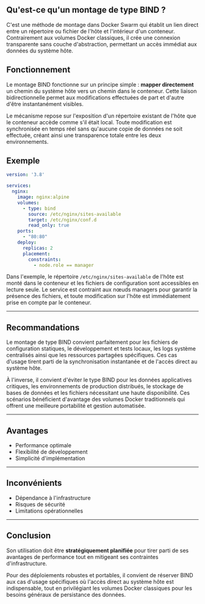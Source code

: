 ## Qu'est-ce qu'un montage de type BIND ?

C'est une méthode de montage dans Docker Swarm qui établit un lien direct entre un répertoire ou fichier de l'hôte et l'intérieur d'un conteneur.
Contrairement aux volumes Docker classiques, il crée une connexion transparente sans couche d'abstraction, permettant un accès immédiat aux données du système hôte.

## Fonctionnement

Le montage BIND fonctionne sur un principe simple : **mapper directement** un chemin du système hôte vers un chemin dans le conteneur.
Cette liaison bidirectionnelle permet aux modifications effectuées de part et d'autre d'être instantanément visibles.

Le mécanisme repose sur l'exposition d'un répertoire existant de l'hôte que le conteneur accède comme s'il était local.
Toute modification est synchronisée en temps réel sans qu'aucune copie de données ne soit effectuée, créant ainsi une transparence totale entre les deux environnements.


## Exemple

```yaml
version: '3.8'

services:
  nginx:
    image: nginx:alpine
    volumes:
      - type: bind
        source: /etc/nginx/sites-available
        target: /etc/nginx/conf.d
        read_only: true
    ports:
      - "80:80"
    deploy:
      replicas: 2
      placement:
        constraints:
          - node.role == manager
```

Dans l'exemple, le répertoire `/etc/nginx/sites-available` de l'hôte est monté dans le conteneur et les fichiers de configuration sont accessibles en lecture seule.
Le service est contraint aux nœuds managers pour garantir la présence des fichiers, et toute modification sur l'hôte est immédiatement prise en compte par le conteneur.

---

## Recommandations

Le montage de type BIND convient parfaitement pour les fichiers de configuration statiques, le développement et tests locaux, les logs système centralisés ainsi que les ressources partagées spécifiques.
Ces cas d'usage tirent parti de la synchronisation instantanée et de l'accès direct au système hôte.

À l'inverse, il convient d'éviter le type BIND pour les données applicatives critiques, les environnements de production distribués, le stockage de bases de données et les fichiers nécessitant une haute disponibilité.
Ces scénarios bénéficient d'avantage des volumes Docker traditionnels qui offrent une meilleure portabilité et gestion automatisée.

---

## Avantages

- Performance optimale
- Flexibilité de développement  
- Simplicité d'implémentation

---

## Inconvénients

- Dépendance à l'infrastructure
- Risques de sécurité
- Limitations opérationnelles

---

## Conclusion

Son utilisation doit être **stratégiquement planifiée** pour tirer parti de ses avantages de performance tout en mitigeant ses contraintes d'infrastructure. 

Pour des déploiements robustes et portables, il convient de réserver  BIND aux cas d'usage spécifiques où l'accès direct au système hôte est indispensable, tout en privilégiant les volumes Docker classiques pour les besoins généraux de persistance des données.
